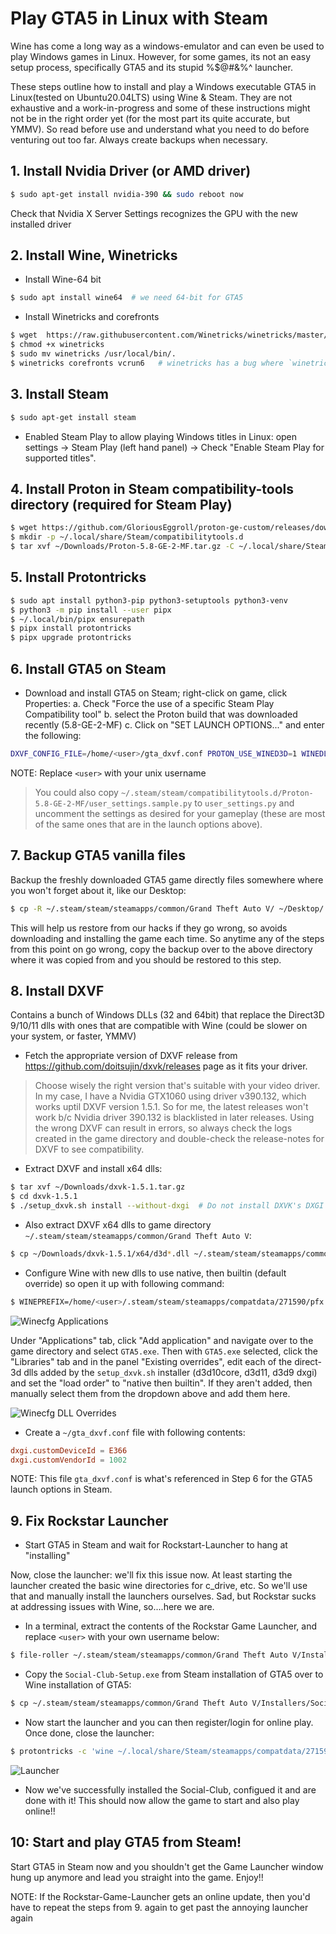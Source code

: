 # Play GTA5 in Linux with Steam

Wine has come a long way as a windows-emulator and can even be used to play Windows games in Linux. However, for some games, its not
an easy setup process, specifically GTA5 and its stupid %$@#&%^ launcher.

These steps outline how to install and play a Windows executable GTA5 in Linux(tested on Ubuntu20.04LTS) using Wine & Steam. They are not exhaustive and a work-in-progress and some of these instructions might not be in the right order yet (for the most part its quite accurate, but YMMV). So read before use and understand what you need to do before venturing out too far. Always create backups when necessary.


## 1. Install Nvidia Driver (or AMD driver)
```bash
$ sudo apt-get install nvidia-390 && sudo reboot now
```
Check that Nvidia X Server Settings recognizes the GPU with the new installed driver


## 2. Install Wine, Winetricks
- Install Wine-64 bit
```bash
$ sudo apt install wine64  # we need 64-bit for GTA5
```
- Install Winetricks and corefronts
```bash
$ wget  https://raw.githubusercontent.com/Winetricks/winetricks/master/src/winetricks 
$ chmod +x winetricks
$ sudo mv winetricks /usr/local/bin/.
$ winetricks corefronts vcrun6   # winetricks has a bug where `winetricks corefronts` doesn't work, so try with multiple installables
```

## 3. Install Steam
```bash
$ sudo apt-get install steam
```
- Enabled Steam Play to allow playing Windows titles in Linux: open settings -> Steam Play (left hand panel) -> Check "Enable Steam Play for supported titles".

## 4. Install Proton in Steam compatibility-tools directory (required for Steam Play)
```bash
$ wget https://github.com/GloriousEggroll/proton-ge-custom/releases/download/5.8-GE-2-MF/Proton-5.8-GE-2-MF.tar.gz ~/Downloads/.
$ mkdir -p ~/.local/share/Steam/compatibilitytools.d
$ tar xvf ~/Downloads/Proton-5.8-GE-2-MF.tar.gz -C ~/.local/share/Steam/compatibilitytools.d/
```

## 5. Install Protontricks
```bash
$ sudo apt install python3-pip python3-setuptools python3-venv
$ python3 -m pip install --user pipx
$ ~/.local/bin/pipx ensurepath
$ pipx install protontricks
$ pipx upgrade protontricks
```

## 6. Install GTA5 on Steam
- Download and install GTA5 on Steam; right-click on game, click Properties:
  a. Check "Force the use of a specific Steam Play Compatibility tool"
  b. select the Proton build that was downloaded recently (5.8-GE-2-MF)
  c. Click on "SET LAUNCH OPTIONS..." and enter the following:
```bash
DXVF_CONFIG_FILE=/home/<user>/gta_dxvf.conf PROTON_USE_WINED3D=1 WINEDLLOVERRIDES=winedbg.exe=d %command%
```
NOTE: Replace `<user>` with your unix username

> You could also copy `~/.steam/steam/compatibilitytools.d/Proton-5.8-GE-2-MF/user_settings.sample.py` to `user_settings.py` and uncomment the settings as desired for your gameplay (these are most of the same ones that are in the launch options above).


## 7. Backup GTA5 vanilla files
Backup the freshly downloaded GTA5 game directly files somewhere where you won't forget about it, like our Desktop:
```bash
$ cp -R ~/.steam/steam/steamapps/common/Grand Theft Auto V/ ~/Desktop/.
```
This will help us restore from our hacks if they go wrong, so avoids downloading and installing the game each time. So anytime any of the steps from this point on go wrong, copy the backup over to the above directory where it was copied from and you should be restored to this step.


## 8. Install DXVF
Contains a bunch of Windows DLLs (32 and 64bit) that replace the Direct3D 9/10/11 dlls with ones that are compatible with Wine (could be slower on your system, or faster, YMMV)

- Fetch the appropriate version of DXVF release from https://github.com/doitsujin/dxvk/releases page as it fits your driver. 
> Choose wisely the right version that's suitable with your video driver. In my case, I have a Nvidia GTX1060 using driver v390.132, which works uptil DXVF version 1.5.1. So for me, the latest releases won't work b/c Nvidia driver 390.132 is blacklisted in later releases. Using the wrong DXVF can result in errors, so always check the logs created in the game directory and double-check the release-notes for DXVF to see compatibility.

- Extract DXVF and install x64 dlls:
```bash
$ tar xvf ~/Downloads/dxvk-1.5.1.tar.gz
$ cd dxvk-1.5.1
$ ./setup_dxvk.sh install --without-dxgi  # Do not install DXVK's DXGI implementation and use the one provided by wine instead. This is necessary for both vkd3d and DXVK to work within the same wine prefix.
```
- Also extract DXVF x64 dlls to game directory `~/.steam/steam/steamapps/common/Grand Theft Auto V`:
```bash
$ cp ~/Downloads/dxvk-1.5.1/x64/d3d*.dll ~/.steam/steam/steamapps/common/Grand Theft Auto V/.
```

- Configure Wine with new dlls to use native, then builtin (default override) so open it up with following command:
```bash
$ WINEPREFIX=/home/<user>/.steam/steam/steamapps/compatdata/271590/pfx winecfg
```
![Winecfg Applications](img/gta5_winecfg_applications.png)

Under "Applications" tab, click "Add application" and navigate over to the game directory and select `GTA5.exe`. Then with `GTA5.exe` selected, click the "Libraries" tab and in the panel "Existing overrides", edit each of the direct-3d dlls added by the `setup_dxvk.sh` installer (d3d10core, d3d11, d3d9 dxgi) and set the "load order" to "native then builtin". If they aren't added, then manually select them from the dropdown above and add them here.

![Winecfg DLL Overrides](img/gta5_winecfg_add_dll_overrides.png)

- Create a `~/gta_dxvf.conf` file with following contents:
```conf
dxgi.customDeviceId = E366
dxgi.customVendorId = 1002
```
NOTE: This file `gta_dxvf.conf` is what's referenced in Step 6 for the GTA5 launch options in Steam.


## 9. Fix Rockstar Launcher
- Start GTA5 in Steam and wait for Rockstart-Launcher to hang at "installing"

Now, close the launcher: we'll fix this issue now. At least starting the launcher created the basic wine directories for c_drive, etc. So we'll use that and manually install the launchers ourselves. Sad, but Rockstar sucks at addressing issues with Wine, so....here we are.

- In a terminal, extract the contents of the Rockstar Game Launcher, and replace `<user>` with your own username below:
```bash
$ file-roller ~/.steam/steam/steamapps/common/Grand Theft Auto V/Installers/Rockstar-Games-Launcher.exe --extract-to=/home/<user>/.local/share/Steam/steamapps/compatdata/271590/pfx/drive_c/Program\ Files/Rockstar\ Games/Launcher/
```

- Copy the `Social-Club-Setup.exe` from Steam installation of GTA5 over to Wine installation of GTA5:
```bash
$ cp ~/.steam/steam/steamapps/common/Grand Theft Auto V/Installers/Social-Club-Setup.exe ~/.local/share/Steam/steamapps/compatdata/271590/pfx/drive_c/Program\ Files/Rockstar\ Games/Launcher/Redistributables/SocialClub/.
``` 

- Now start the launcher and you can then register/login for online play. Once done, close the launcher:
```bash
$ protontricks -c 'wine ~/.local/share/Steam/steamapps/compatdata/271590/pfx/drive_c/Program\ Files/Rockstar\ Games/Launcher/Launcher.exe' 271590
```

![Launcher](img/steam_launcher_fix.png)

- Now we've successfully installed the Social-Club, configued it and are done with it! This should now allow the game to start and also play online!!


## 10: Start and play GTA5 from Steam!
Start GTA5 in Steam now and you shouldn't get the Game Launcher window hung up anymore and lead you straight into the game. Enjoy!!


NOTE: If the Rockstar-Game-Launcher gets an online update, then you'd have to repeat the steps from 9. again to get past the annoying launcher again
